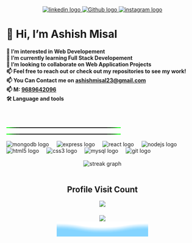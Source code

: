 <div align="center">
  <a href="https://www.linkedin.com/in/ashishmisal/" target="_blank">
    <img src="https://img.shields.io/static/v1?message=LinkedIn&logo=linkedin&label=&color=0077B5&logoColor=white&labelColor=&style=for-the-badge" height="25" alt="linkedin logo"  />
  </a>
  
  <a href="https://github.com/ashishmisal23/" target="_blank">
    <img src="https://img.shields.io/static/v1?message=GitHub&logo=GitHub&label=&color=black&logoColor=white&labelColor=&style=for-the-badge" height="25" alt="Github logo"  />
  </a>
  <a href="https://www.instagram.com/ashu.misal/" target="_blank">
    <img src="https://img.shields.io/static/v1?message=Instagram&logo=instagram&label=&color=E4405F&logoColor=white&labelColor=&style=for-the-badge" height="25" alt="instagram logo"  />
  </a>
</div>


<h1>👋 Hi, I’m <b>Ashish Misal</b> </h1>
<h4>
👀 I’m interested in Web Developement <br>
🌱 I’m currently learning Full Stack Developement <br>
💞️ I’m looking to collaborate on Web Application Projects <br>
📫 Feel free to reach out or check out my repositories to see my work! <br>
📫 You Can Contact me on <a href="mailto:ashishmisal123@gmail.com" target="_blank">ashishmisal23@gmail.com </a><br>
📫 M: <a href="tel:+919689642096" target="_blank">9689642096</a> <br>
🛠 Language and tools </h4>
<br>

<!-- Green Line SVG -->
![Green Line gif](Green%20Line.gif)
![Green Line gif](Green%20Line.gif)


<div align="left">
  <img src="https://cdn.jsdelivr.net/gh/devicons/devicon/icons/mongodb/mongodb-original.svg" height="40" alt="mongodb logo"  />
  <img width="12" />
  <img src="https://cdn.jsdelivr.net/gh/devicons/devicon/icons/express/express-original.svg" height="40" alt="express logo"  />
  <img width="12" />
  <img src="https://cdn.jsdelivr.net/gh/devicons/devicon/icons/react/react-original.svg" height="40" alt="react logo"  />
  <img width="12" />
  <img src="https://cdn.jsdelivr.net/gh/devicons/devicon/icons/nodejs/nodejs-original.svg" height="40" alt="nodejs logo"  />
  <img width="12" />  
  <img src="https://cdn.jsdelivr.net/gh/devicons/devicon@latest/icons/html5/html5-original-wordmark.svg" height="40" alt="html5 logo"  />
  <img width="12" /> 
  <img src="https://cdn.jsdelivr.net/gh/devicons/devicon@latest/icons/css3/css3-original-wordmark.svg" height="40" alt="css3 logo"  />
  <img width="12" /> 
  <img src="https://cdn.jsdelivr.net/gh/devicons/devicon@latest/icons/mysql/mysql-original-wordmark.svg" height="40" alt="mysql logo"  />
  <img width="12" /> 
  <img src="https://cdn.jsdelivr.net/gh/devicons/devicon@latest/icons/github/github-original-wordmark.svg"  height="40" alt="git logo"  />
  <img width="12" />
</div>
<br>

<div align="center">
  <img src="https://streak-stats.demolab.com/?user=ashishmisal23&locale=en&mode=daily&theme=dark&hide_border=false&border_radius=5&order=3" height="220" alt="streak graph"  />
</div>
<br>


<div align="center">
  <h2> Profile Visit Count</h2>
  <img src="https://profile-counter.glitch.me/ashishmisal23/count.svg?"  />
</div>
<br>

<div align="center">
  <img align="center" height="200" src="https://media.tenor.com/NOYF3f82b_gAAAAC/programmer.gif"  />
</div>

<div align="center">
  <img src = "Bottom_Down_Wave.svg" alt = "Bottom svg credit goes to user: BEPb">
</div>
